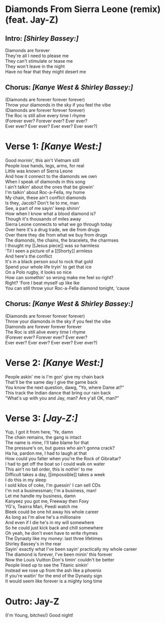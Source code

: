 # Diamonds From Sierra Leone (remix) (feat. Jay-Z)

## Intro: _[Shirley Bassey:]_

Diamonds are forever  
They're all I need to please me  
They can't stimulate or tease me  
They won't leave in the night  
Have no fear that they might desert me  

## Chorus: _[Kanye West & Shirley Bassey:]_

(Diamonds are forever forever forever)  
Throw your diamonds in the sky if you feel the vibe  
(Diamonds are forever forever forever)  
The Roc is still alive every time I rhyme  
(Forever ever? Forever ever? Ever ever?  
Ever ever? Ever ever? Ever ever? Ever ever?)  

# Verse 1: _[Kanye West:]_

Good mornin', this ain't Vietnam still  
People lose hands, legs, arms, for real  
Little was known of Sierra Leone  
And how it connect to the diamonds we own  
When I speak of diamonds in this song  
I ain't talkin' about the ones that be glowin'  
I'm talkin' about Roc-a-Fella, my home  
My chain, these ain't conflict diamonds  
Is they, Jacob? Don't lie to me, man  
See, a part of me sayin' keep shinin'  
How when I know what a blood diamond is?  
Though it's thousands of miles away  
Sierra Leone connects to what we go through today  
Over here it's a drug trade, we die from drugs  
Over there they die from what we buy from drugs  
The diamonds, the chains, the bracelets, the charmses  
I thought my [[Jesus piece]] was so harmless  
'Til I seen a picture of a [[Shorty]] armless  
And here's the conflict  
It's in a black person soul to rock that gold  
Spend your whole life tryin' to get that ice  
On a Polo rugby, it looks so nice  
How can somethin' so wrong make me feel so right?  
Right? 'Fore I beat myself up like Ike  
You can still throw your Roc-a-Fella diamond tonight, 'cause  

## Chorus: _[Kanye West & Shirley Bassey:]_

(Diamonds are forever forever forever)  
Throw your diamonds in the sky if you feel the vibe  
Diamonds are forever forever forever  
The Roc is still alive every time I rhyme  
(Forever ever? Forever ever? Ever ever?  
Ever ever? Ever ever? Ever ever? Ever ever?)  

# Verse 2: _[Kanye West:]_

People askin' me is I'm gon' give my chain back  
That'll be the same day I give the game back  
You know the next question, dawg, "Yo, where Dame at?"  
This track the Indian dance that bring our rain back  
"What's up with you and Jay, man? Are y'all OK, man?"  

# Verse 3: _[Jay-Z:]_

Yup, I got it from here, 'Ye, damn  
The chain remains, the gang is intact  
The name is mine, I'll take blame for that  
The pressure's on, but guess who ain't gonna crack?  
Ha ha, pardon me, I had to laugh at that  
How could you falter when you're the Rock of Gibraltar?  
I had to get off the boat so I could walk on water  
This ain't no tall order, this is nothin' to me  
Difficult takes a day, [[impossible]] takes a week  
I do this in my sleep  
I sold kilos of coke, I'm guessin' I can sell CDs  
I'm not a businessman; I'm a business, man!  
Let me handle my business, damn  
Kanyeez you got me, Freeway then Foxy  
YG's, Teairra Mari, Peedi watch me  
Bleek could be one hit away his whole career  
As long as I'm alive he's a millionaire  
And even if I die he's in my will somewhere  
So he could just kick back and chill somewhere  
Oh yeah, he don't even have to write rhymes  
The Dynasty like my money: last three lifetimes  
Shirley Bassey's in the rear  
Sayin' exactly what I've been sayin' practically my whole career  
The diamond is forever, I've been minin' this forever  
Now the Louis Vuitton Don's timin' couldn't be better  
People lined up to see the Titanic sinkin'  
Instead we rose up from the ash like a phoenix  
If you're waitin' for the end of the Dynasty sign  
It would seem like forever is a mighty long time  

# Outro: Jay-Z

(I'm Young, bitches!) Good night!
